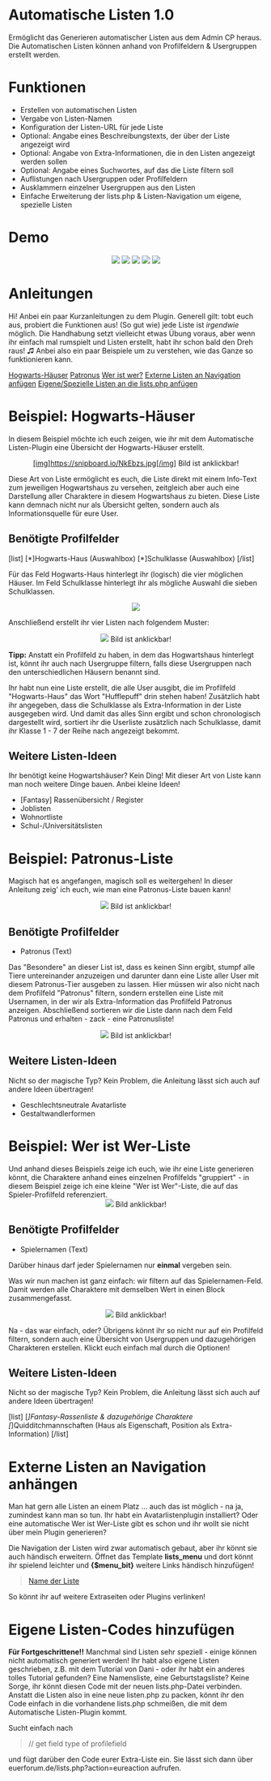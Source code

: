 # Automatische Listen 1.0
Ermöglicht das Generieren automatischer Listen aus dem Admin CP heraus. 
Die Automatischen Listen können anhand von Profilfeldern & Usergruppen erstellt werden.

# Funktionen
<ul>
  <li> Erstellen von automatischen Listen
  <li> Vergabe von Listen-Namen
  <li> Konfiguration der Listen-URL für jede Liste
  <li> Optional: Angabe eines Beschreibungstexts, der über der Liste angezeigt wird
  <li> Optional: Angabe von Extra-Informationen, die in den Listen angezeigt werden sollen
  <li> Optional: Angabe eines Suchwortes, auf das die Liste filtern soll
  <li> Auflistungen nach Usergruppen oder Profilfeldern
  <li> Ausklammern einzelner Usergruppen aus den Listen
  <li> Einfache Erweiterung der lists.php & Listen-Navigation um eigene, spezielle Listen
</ul>

# Demo

<center>
  
  <img src="https://snipboard.io/aFzL18.jpg" />
  
<img src="https://snipboard.io/lvIGgj.jpg" />  
  
  <img src="https://snipboard.io/RgMUqm.jpg" />
  
  <img src="https://snipboard.io/ZFkuEl.jpg" />
   
   <img src="https://snipboard.io/JwR9Fr.jpg" />
  
</center>

# Anleitungen 
Hi!
Anbei ein paar Kurzanleitungen zu dem Plugin. Generell gilt: tobt euch aus, probiert die Funktionen aus! (So gut wie) jede Liste ist <em>irgendwie</em> möglich. Die Handhabung setzt vielleicht etwas Übung voraus, aber wenn ihr einfach mal rumspielt und Listen erstellt, habt ihr schon bald den Dreh raus! ♫ Anbei also ein paar Beispiele um zu verstehen, wie das Ganze so funktionieren kann.

<a href="#hogwarts">Hogwarts-Häuser</a>
<a href="#patronus">Patronus</a>
<a href="#weristwer">Wer ist wer?</a>
<a href="#extern">Externe Listen an Navigation anfügen</a>
<a href="#eigene">Eigene/Spezielle Listen an die lists.php anfügen</a>

<h1 id="hogwarts">Beispiel: Hogwarts-Häuser</h1>

In diesem Beispiel möchte ich euch zeigen, wie ihr mit dem Automatische Listen-Plugin eine Übersicht der Hogwarts-Häuser erstellt.

<center><a href="https://snipboard.io/NkEbzs.jpg">[img]https://snipboard.io/NkEbzs.jpg[/img]</a>
Bild ist anklickbar!</center>

Diese Art von Liste ermöglicht es euch, die Liste direkt mit einem Info-Text zum jeweiligen Hogwartshaus zu versehen, zeitgleich aber auch eine Darstellung aller Charaktere in diesem Hogwartshaus zu bieten. Diese Liste kann demnach nicht nur als Übersicht gelten, sondern auch als Informationsquelle für eure User. 

<h2>Benötigte Profilfelder</h2>
[list]
[*]Hogwarts-Haus (Auswahlbox)
[*]Schulklasse (Auswahlbox)
[/list]

Für das Feld Hogwarts-Haus hinterlegt ihr (logisch) die vier möglichen Häuser.
Im Feld Schulklasse hinterlegt ihr als mögliche Auswahl die sieben Schulklassen.

<center><img src="https://snipboard.io/PBv73N.jpg" /></center>

Anschließend erstellt ihr vier Listen nach folgendem Muster:

<center><a href="https://snipboard.io/x2P6jK.jpg"><img src="https://snipboard.io/x2P6jK.jpg"></a>
Bild ist anklickbar!</center>

<b>Tipp:</b> Anstatt ein Profilfeld zu haben, in dem das Hogwartshaus hinterlegt ist, könnt ihr auch nach Usergruppe filtern, falls diese Usergruppen nach den unterschiedlichen Häusern benannt sind.

Ihr habt nun eine Liste erstellt, die alle User ausgibt, die im Profilfeld "Hogwarts-Haus" das Wort "Hufflepuff" drin stehen haben! Zusätzlich habt ihr angegeben, dass die Schulklasse als Extra-Information in der Liste ausgegeben wird. Und damit das alles Sinn ergibt und schon chronologisch dargestellt wird, sortiert ihr die Userliste zusätzlich nach Schulklasse, damit ihr Klasse 1 - 7 der Reihe nach angezeigt bekommt. 

<h2>Weitere Listen-Ideen</h2>
Ihr benötigt keine Hogwartshäuser? Kein Ding! Mit dieser Art von Liste kann man noch weitere Dinge bauen. Anbei kleine Ideen! 

<ul>
<li>[Fantasy] Rassenübersicht / Register
<li>Joblisten
<li>Wohnortliste
<li>Schul-/Universitätslisten
</ul>

<h1 id="patronus">Beispiel: Patronus-Liste</h1>

Magisch hat es angefangen, magisch soll es weitergehen! In dieser Anleitung zeig' ich euch, wie man eine Patronus-Liste bauen kann!

<center><a href="https://snipboard.io/UVQG4C.jpg"><img src="https://snipboard.io/UVQG4C.jpg"></a>
Bild ist anklickbar!</center>

<h2>Benötigte Profilfelder</h2>
<ul>
<li>Patronus (Text)
</ul>

Das "Besondere" an dieser List ist, dass es keinen Sinn ergibt, stumpf alle Tiere untereinander anzuzeigen und darunter dann eine Liste aller User mit diesem Patronus-Tier ausgeben zu lassen. Hier müssen wir also nicht nach dem Profilfeld "Patronus" filtern, sondern erstellen eine Liste mit Usernamen, in der wir als Extra-Information das Profilfeld Patronus anzeigen. Abschließend sortieren wir die Liste dann nach dem Feld Patronus und erhalten - zack - eine Patronusliste!

<center><a href="https://snipboard.io/rYLEip.jpg"><img src="https://snipboard.io/rYLEip.jpg"></a>
Bild ist anklickbar!</center>

<h2>Weitere Listen-Ideen</h2>
Nicht so der magische Typ? Kein Problem, die Anleitung lässt sich auch auf andere Ideen übertragen!

<ul>
<li>Geschlechtsneutrale Avatarliste
<li>Gestaltwandlerformen
</ul>

<h1 id="weristwer">Beispiel: Wer ist Wer-Liste</h1>
Und anhand dieses Beispiels zeige ich euch, wie ihr eine Liste generieren könnt, die Charaktere anhand eines einzelnen Profilfelds "gruppiert" - in diesem Beispiel zeige ich eine kleine "Wer ist Wer"-Liste, die auf das Spieler-Profilfeld referenziert. 

<center><a href="https://snipboard.io/Hjphqy.jpg"><img src="https://snipboard.io/Hjphqy.jpg" /></a>
Bild anklickbar!</center>

<h2>Benötigte Profilfelder</h2>
<ul>
<li>Spielernamen (Text)
</ul>

Darüber hinaus darf jeder Spielernamen nur <b>einmal</b> vergeben sein.

Was wir nun machen ist ganz einfach: wir filtern auf das Spielernamen-Feld. Damit werden alle Charaktere mit demselben Wert in einen Block zusammengefasst. 

<center><a href="https://snipboard.io/updDOM.jpg"><img src="https://snipboard.io/updDOM.jpg" /></a>
Bild anklickbar!</center>

Na - das war einfach, oder? Übrigens könnt ihr so nicht nur auf ein Profilfeld filtern, sondern auch eine Übersicht von Usergruppen und dazugehörigen Charakteren erstellen. Klickt euch einfach mal durch die Optionen! 

<h2>Weitere Listen-Ideen</h2>
Nicht so der magische Typ? Kein Problem, die Anleitung lässt sich auch auf andere Ideen übertragen!

[list]
[*]Fantasy-Rassenliste & dazugehörige Charaktere
[*]Quidditchmannschaften (Haus als Eigenschaft, Position als Extra-Information) 
[/list]

<h1 id="extern">Externe Listen an Navigation anhängen</h1>
Man hat gern alle Listen an einem Platz ... auch das ist möglich - na ja, zumindest kann man so tun. Ihr habt ein Avatarlistenplugin installiert? Oder eine automatische Wer ist Wer-Liste gibt es schon und ihr wollt sie nicht über mein Plugin generieren? 

Die Navigation der Listen wird zwar automatisch gebaut, aber ihr könnt sie auch händisch erweitern. Öffnet das Template <b>lists_menu</b> und dort könnt ihr spielend leichter und <b>{$menu_bit}</b> weitere Links händisch hinzufügen! 

<blockquote><div class="lists_menu-item"><a href="Link zur Liste">Name der Liste</a></div></blockquote>

So könnt ihr auf weitere Extraseiten oder Plugins verlinken! 

<h1 id="eigene">Eigene Listen-Codes hinzufügen</h1>
<b>Für Fortgeschrittene!!</b>
Manchmal sind Listen sehr speziell - einige können nicht automatisch generiert werden! Ihr habt also eigene Listen geschrieben, z.B. mit dem Tutorial von Dani - oder ihr habt ein anderes tolles Tutorial gefunden? Eine Namensliste, eine Geburtstagsliste? Keine Sorge, ihr könnt diesen Code mit der neuen lists.php-Datei verbinden. Anstatt die Listen also in eine neue listen.php zu packen, könnt ihr den Code einfach in die vorhandene lists.php schmeißen, die mit dem Automatische Listen-Plugin kommt.

Sucht einfach nach
<blockquote>// get field type of profilefield</blockquote>
und fügt darüber den Code eurer Extra-Liste ein. Sie lässt sich dann über euerforum.de/lists.php?action=eureaction aufrufen. 
